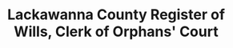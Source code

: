 ---
layout: repo
title: "Lackawanna County Register of Wills, Clerk of Orphans' Court"
id: 14818
permalink: repos/14818/
---